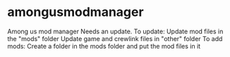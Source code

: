# amongusmodmanager
Among us mod manager
Needs an update.
To update:
  Update mod files in the "mods" folder
  Update game and crewlink files in "other" folder
To add mods:
  Create a folder in the mods folder and put the mod files in it

